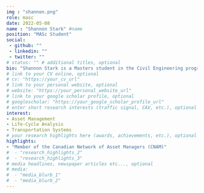 ```yaml
---
img : "shannon.png"
role: masc
date: 2022-05-08
name : "Shannon Stark" #name
position: "MASc Student" 
social: 
 - github: ""
 - linkedin: ""
 - twitter: ""
# status: "" # additional titles, optional
bio: "Shannon Stark is a Masters student in the Civil Engineering program at Toronto Metropolitan University under the supervision of Dr. Bilal Farooq. She has a background in Engineering and Architecture, and experience in Transportation, Stormwater and Wastewater. Her skills include geometric roadway design, traffic operations and safety analysis. She is also knowledgeable about Low Impact Development (LID), LEED, Lean Thinking and the Ontario Building Code (OBC)."
# link to your CV online, optional
# cv: "https://your_cv_url" 
# link to your personal website, optional
# website: "https://your_personal_website_url" 
# link to your google scholar profile, optional
# googlescholar: "https://your_google_scholar_profile_url"
# enter short research interests (traffic signal, CAV, etc.), optional
interest: 
- Asset Management
- Life-Cycle Analysis
- Transportation Systems
# your research highlights here (awards, achievements, etc.), optional
highlights: 
- "Member of the Canadian Network of Asset Managers (CNAM)"
#  - "research_highlights_2"
#  - "research_highlights_3" 
# media headlines, newspaper articles etc..., optional
# media: 
#  - "media_blurb_1"
#  - "media_blurb_2" 
---
```

